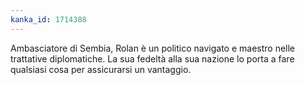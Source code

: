 ```yaml
---
kanka_id: 1714388
---
```


Ambasciatore di Sembia, Rolan è un politico navigato e maestro nelle
trattative diplomatiche. La sua fedeltà alla sua nazione lo porta a fare
qualsiasi cosa per assicurarsi un vantaggio.